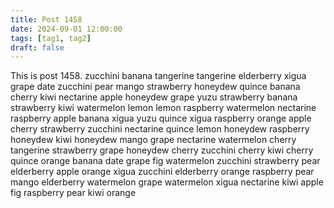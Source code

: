 ```yaml
---
title: Post 1458
date: 2024-09-01 12:00:00
tags: [tag1, tag2]
draft: false
---
```

This is post 1458.
zucchini
banana
tangerine
tangerine
elderberry
xigua
grape
date
zucchini
pear
mango
strawberry
honeydew
quince
banana
cherry
kiwi
nectarine
apple
honeydew
grape
yuzu
strawberry
banana
strawberry
kiwi
watermelon
lemon
lemon
raspberry
watermelon
nectarine
raspberry
apple
banana
xigua
yuzu
quince
xigua
raspberry
orange
apple
cherry
strawberry
zucchini
nectarine
quince
lemon
honeydew
raspberry
honeydew
kiwi
honeydew
mango
grape
nectarine
watermelon
cherry
tangerine
strawberry
grape
honeydew
cherry
zucchini
cherry
kiwi
cherry
quince
orange
banana
date
grape
fig
watermelon
zucchini
strawberry
pear
elderberry
apple
orange
xigua
zucchini
elderberry
orange
raspberry
pear
mango
elderberry
watermelon
grape
watermelon
xigua
nectarine
kiwi
apple
fig
raspberry
pear
kiwi
orange
